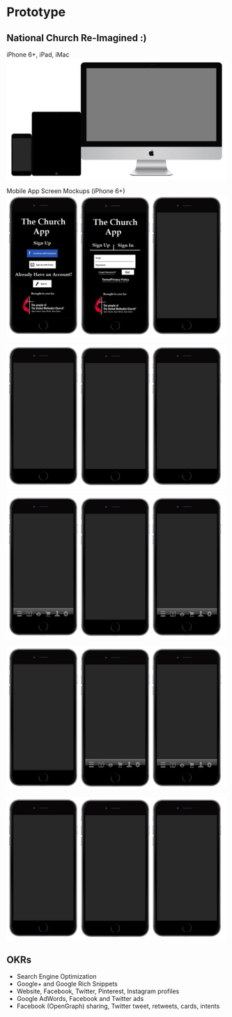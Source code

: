 # Prototype

## National Church Re-Imagined :)

iPhone 6+, iPad, iMac
![](prototype/iphone-6-plus-ipad-imac.jpg)

Mobile App Screen Mockups (iPhone 6+)
![](prototype/iphone-6-plus-screens-1.jpg)

![](prototype/iphone-6-plus-screens-2.jpg)

![](prototype/iphone-6-plus-screens-3.jpg)

![](prototype/iphone-6-plus-screens-4.jpg)

![](prototype/iphone-6-plus-screens-5.jpg)

## OKRs
* Search Engine Optimization
* Google+ and Google Rich Snippets
* Website, Facebook, Twitter, Pinterest, Instagram profiles
* Google AdWords, Facebook and Twitter ads
* Facebook (OpenGraph) sharing, Twitter tweet, retweets, cards, intents